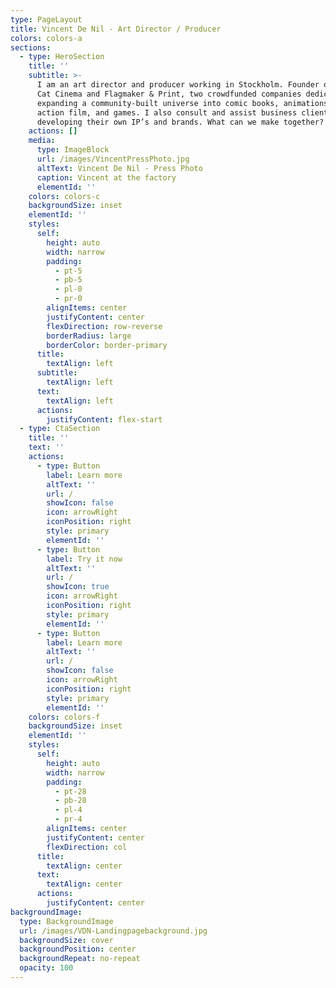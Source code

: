 ```yaml
---
type: PageLayout
title: Vincent De Nil - Art Director / Producer
colors: colors-a
sections:
  - type: HeroSection
    title: ''
    subtitle: >-
      I am an art director and producer working in Stockholm. Founder of Kaiser
      Cat Cinema and Flagmaker & Print, two crowdfunded companies dedicated to
      expanding a community-built universe into comic books, animations, live
      action film, and games. I also consult and assist business clients in
      developing their own IP’s and brands. What can we make together?
    actions: []
    media:
      type: ImageBlock
      url: /images/VincentPressPhoto.jpg
      altText: Vincent De Nil - Press Photo
      caption: Vincent at the factory
      elementId: ''
    colors: colors-c
    backgroundSize: inset
    elementId: ''
    styles:
      self:
        height: auto
        width: narrow
        padding:
          - pt-5
          - pb-5
          - pl-0
          - pr-0
        alignItems: center
        justifyContent: center
        flexDirection: row-reverse
        borderRadius: large
        borderColor: border-primary
      title:
        textAlign: left
      subtitle:
        textAlign: left
      text:
        textAlign: left
      actions:
        justifyContent: flex-start
  - type: CtaSection
    title: ''
    text: ''
    actions:
      - type: Button
        label: Learn more
        altText: ''
        url: /
        showIcon: false
        icon: arrowRight
        iconPosition: right
        style: primary
        elementId: ''
      - type: Button
        label: Try it now
        altText: ''
        url: /
        showIcon: true
        icon: arrowRight
        iconPosition: right
        style: primary
        elementId: ''
      - type: Button
        label: Learn more
        altText: ''
        url: /
        showIcon: false
        icon: arrowRight
        iconPosition: right
        style: primary
        elementId: ''
    colors: colors-f
    backgroundSize: inset
    elementId: ''
    styles:
      self:
        height: auto
        width: narrow
        padding:
          - pt-28
          - pb-28
          - pl-4
          - pr-4
        alignItems: center
        justifyContent: center
        flexDirection: col
      title:
        textAlign: center
      text:
        textAlign: center
      actions:
        justifyContent: center
backgroundImage:
  type: BackgroundImage
  url: /images/VDN-Landingpagebackground.jpg
  backgroundSize: cover
  backgroundPosition: center
  backgroundRepeat: no-repeat
  opacity: 100
---
```

